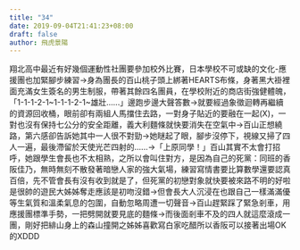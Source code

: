 ```yaml
---
title: "34"
date: 2019-09-04T21:41:23+08:00
draft: false
author: 飛虎景陽
---
```


翔北高中最近有好幾個運動性社團要參加校外比賽，日本學校不可或缺的文化-應援團也加緊腳步練習->身為團長的百山桃子頭上綁著HEARTS布條，身著黑大褂裡面充滿女生簽名的男生制服，帶著其餘四名團員，在學校附近的商店街強健體魄，「1-1-1-2-1~1-1-1-2-1~雄壯......」邊跑步邊大聲答數->就要經過象徵迴轉再繼續的資源回收桶，眼前卻有兩組人馬擋住去路，一對身子貼近的要融在一起(X)，一對也沒有保持七公分的安全距離，義大利麵條就快要消失在空氣中->百山正想繞路，第六感卻告訴她其中一人很不對勁->她瞇起了眼，腳步沒停下，視線又掃了四人一遍，最後滯留於天使光芒四射的......->「上原同學！」百山其實不太會打招呼，她跟學生會長也不太相熟，之所以會叫住對方，是因為自己的死黨：同班的香阪佳乃，無時無刻不散發著暗戀人家的強大氣場，練習寫情書要比算數學還要認真百倍，先不管會長有沒有收到就是了，但死黨的初戀對象就快要被來路不明的好啦是很帥的遊民大姊姊奪走應該是初吻沒錯->但會長大人沉浸在也跟自己一樣滿滿優等生氣質和溫柔氣息的包圍，自動忽略周遭一切聲音->百山趕緊踩了緊急剎車，用應援團標準手勢，一把劈開就要見底的麵條->而後面剎車不及的四人就這麼滾成一團，剛好把緋山身上的森山撞開之姊姊喜歡寫白家吃醋所以香阪可以接著出場OK的XDDD

